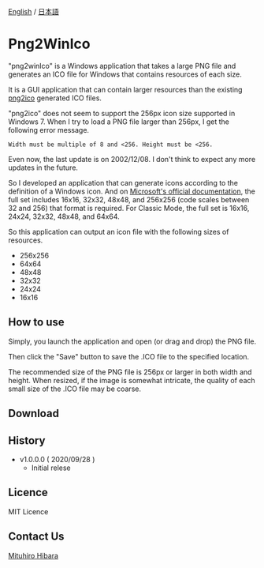 [English](README.md) / [日本語](README-JP.md)

# Png2WinIco

"png2winIco" is a Windows application that takes a large PNG file and generates an ICO file for Windows that contains resources of each size.

It is a GUI application that can contain larger resources than the existing [png2ico](http://winterdrache.de/freeware/png2ico/) generated ICO files.

"png2ico" does not seem to support the 256px icon size supported in Windows 7. When I try to load a PNG file larger than 256px, I get the following error message.

```shell
Width must be multiple of 8 and <256. Height must be <256.
```

Even now, the last update is on 2002/12/08. I don't think to expect any more updates in the future.

So I developed an application that can generate icons according to the definition of a Windows icon. And on [Microsoft's official documentation](https://docs.microsoft.com/ja-jp/windows/win32/uxguide/vis-icons?redirectedfrom=MSDN#size-requirements), the full set includes 16x16, 32x32, 48x48, and 256x256 (code scales between 32 and 256) that format is required. For Classic Mode, the full set is 16x16, 24x24, 32x32, 48x48, and 64x64.

So this application can output an icon file with the following sizes of resources.

* 256x256
* 64x64
* 48x48
* 32x32
* 24x24
* 16x16

## How to use

Simply, you launch the application and open (or drag and drop) the PNG file.

Then click the "Save" button to save the .ICO file to the specified location.

The recommended size of the PNG file is 256px or larger in both width and height. When resized, if the image is somewhat intricate, the quality of each small size of the .ICO file may be coarse.

## Download

## History

* v1.0.0.0 ( 2020/09/28 )
  * Initial relese

## Licence

MIT Licence

## Contact Us

[Mituhiro Hibara](mailto:m@hibara.org)
